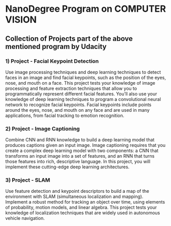 # NanoDegree Program on COMPUTER VISION 

## Collection of Projects part of the above mentioned program by Udacity

### 1) Project - Facial Keypoint Detection

Use image processing techniques and deep learning techniques
to detect faces in an image and find facial keypoints, such as the
position of the eyes, nose, and mouth on a face.
This project tests your knowledge of image processing and
feature extraction techniques that allow you to programmatically
represent different facial features. You’ll also use your knowledge
of deep learning techniques to program a convolutional neural
network to recognize facial keypoints. Facial keypoints include
points around the eyes, nose, and mouth on any face and are used
in many applications, from facial
tracking to emotion recognition.

### 2) Project - Image Captioning

Combine CNN and RNN knowledge to build a deep learning model
that produces captions given an input image.
Image captioning requires that you create a complex deep learning
model with two components: a CNN that transforms an input
image into a set of features, and an RNN that turns those features
into rich, descriptive language. In this project, you will implement
these cutting-edge deep learning architectures.

### 3) Project - SLAM

Use feature detection and keypoint descriptors to build a map
of the environment with SLAM (simultaneous localization and
mapping).
Implement a robust method for tracking an object over time, using
elements of probability, motion models, and linear algebra. This
project tests your knowledge of localization techniques that are
widely used in autonomous vehicle navigation.





